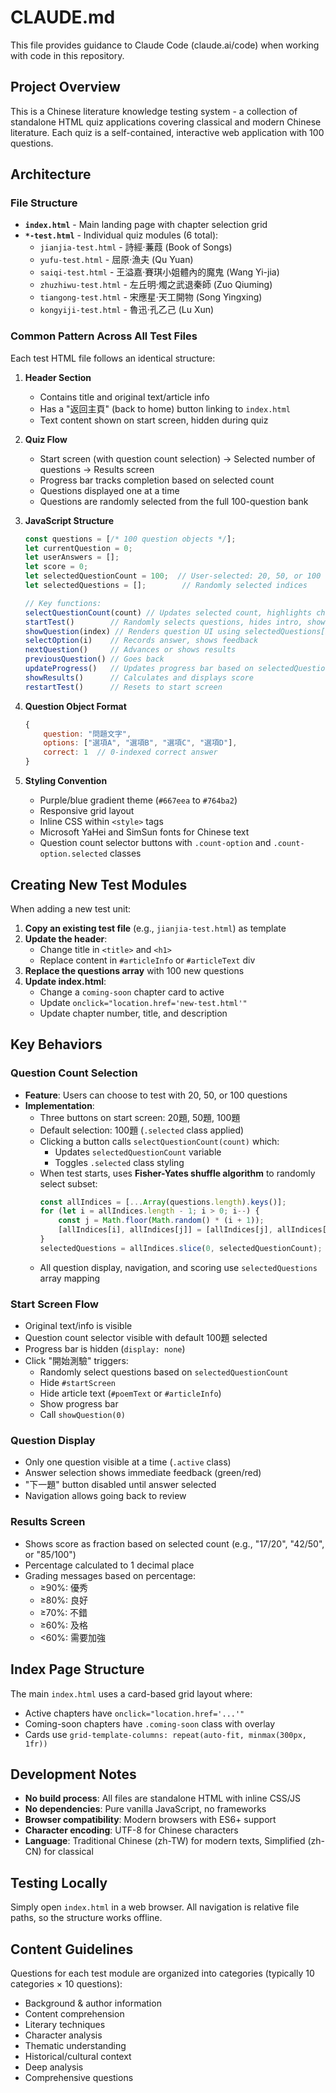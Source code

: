 # CLAUDE.md

This file provides guidance to Claude Code (claude.ai/code) when working with code in this repository.

## Project Overview

This is a Chinese literature knowledge testing system - a collection of standalone HTML quiz applications covering classical and modern Chinese literature. Each quiz is a self-contained, interactive web application with 100 questions.

## Architecture

### File Structure
- **`index.html`** - Main landing page with chapter selection grid
- **`*-test.html`** - Individual quiz modules (6 total):
  - `jianjia-test.html` - 詩經·蒹葭 (Book of Songs)
  - `yufu-test.html` - 屈原·漁夫 (Qu Yuan)
  - `saiqi-test.html` - 王溢嘉·賽琪小姐體內的魔鬼 (Wang Yi-jia)
  - `zhuzhiwu-test.html` - 左丘明·燭之武退秦師 (Zuo Qiuming)
  - `tiangong-test.html` - 宋應星·天工開物 (Song Yingxing)
  - `kongyiji-test.html` - 魯迅·孔乙己 (Lu Xun)

### Common Pattern Across All Test Files

Each test HTML file follows an identical structure:

1. **Header Section**
   - Contains title and original text/article info
   - Has a "返回主頁" (back to home) button linking to `index.html`
   - Text content shown on start screen, hidden during quiz

2. **Quiz Flow**
   - Start screen (with question count selection) → Selected number of questions → Results screen
   - Progress bar tracks completion based on selected count
   - Questions displayed one at a time
   - Questions are randomly selected from the full 100-question bank

3. **JavaScript Structure**
   ```javascript
   const questions = [/* 100 question objects */];
   let currentQuestion = 0;
   let userAnswers = [];
   let score = 0;
   let selectedQuestionCount = 100;  // User-selected: 20, 50, or 100
   let selectedQuestions = [];        // Randomly selected indices

   // Key functions:
   selectQuestionCount(count) // Updates selected count, highlights choice
   startTest()        // Randomly selects questions, hides intro, shows first question
   showQuestion(index) // Renders question UI using selectedQuestions[index]
   selectOption(i)    // Records answer, shows feedback
   nextQuestion()     // Advances or shows results
   previousQuestion() // Goes back
   updateProgress()   // Updates progress bar based on selectedQuestionCount
   showResults()      // Calculates and displays score
   restartTest()      // Resets to start screen
   ```

4. **Question Object Format**
   ```javascript
   {
       question: "問題文字",
       options: ["選項A", "選項B", "選項C", "選項D"],
       correct: 1  // 0-indexed correct answer
   }
   ```

5. **Styling Convention**
   - Purple/blue gradient theme (`#667eea` to `#764ba2`)
   - Responsive grid layout
   - Inline CSS within `<style>` tags
   - Microsoft YaHei and SimSun fonts for Chinese text
   - Question count selector buttons with `.count-option` and `.count-option.selected` classes

## Creating New Test Modules

When adding a new test unit:

1. **Copy an existing test file** (e.g., `jianjia-test.html`) as template
2. **Update the header**:
   - Change title in `<title>` and `<h1>`
   - Replace content in `#articleInfo` or `#articleText` div
3. **Replace the questions array** with 100 new questions
4. **Update index.html**:
   - Change a `coming-soon` chapter card to active
   - Update `onclick="location.href='new-test.html'"`
   - Update chapter number, title, and description

## Key Behaviors

### Question Count Selection
- **Feature**: Users can choose to test with 20, 50, or 100 questions
- **Implementation**:
  - Three buttons on start screen: 20題, 50題, 100題
  - Default selection: 100題 (`.selected` class applied)
  - Clicking a button calls `selectQuestionCount(count)` which:
    - Updates `selectedQuestionCount` variable
    - Toggles `.selected` class styling
  - When test starts, uses **Fisher-Yates shuffle algorithm** to randomly select subset:
    ```javascript
    const allIndices = [...Array(questions.length).keys()];
    for (let i = allIndices.length - 1; i > 0; i--) {
        const j = Math.floor(Math.random() * (i + 1));
        [allIndices[i], allIndices[j]] = [allIndices[j], allIndices[i]];
    }
    selectedQuestions = allIndices.slice(0, selectedQuestionCount);
    ```
  - All question display, navigation, and scoring use `selectedQuestions` array mapping

### Start Screen Flow
- Original text/info is visible
- Question count selector visible with default 100題 selected
- Progress bar is hidden (`display: none`)
- Click "開始測驗" triggers:
  - Randomly select questions based on `selectedQuestionCount`
  - Hide `#startScreen`
  - Hide article text (`#poemText` or `#articleInfo`)
  - Show progress bar
  - Call `showQuestion(0)`

### Question Display
- Only one question visible at a time (`.active` class)
- Answer selection shows immediate feedback (green/red)
- "下一題" button disabled until answer selected
- Navigation allows going back to review

### Results Screen
- Shows score as fraction based on selected count (e.g., "17/20", "42/50", or "85/100")
- Percentage calculated to 1 decimal place
- Grading messages based on percentage:
  - ≥90%: 優秀
  - ≥80%: 良好
  - ≥70%: 不錯
  - ≥60%: 及格
  - <60%: 需要加強

## Index Page Structure

The main `index.html` uses a card-based grid layout where:
- Active chapters have `onclick="location.href='...'"`
- Coming-soon chapters have `.coming-soon` class with overlay
- Cards use `grid-template-columns: repeat(auto-fit, minmax(300px, 1fr))`

## Development Notes

- **No build process**: All files are standalone HTML with inline CSS/JS
- **No dependencies**: Pure vanilla JavaScript, no frameworks
- **Browser compatibility**: Modern browsers with ES6+ support
- **Character encoding**: UTF-8 for Chinese characters
- **Language**: Traditional Chinese (zh-TW) for modern texts, Simplified (zh-CN) for classical

## Testing Locally

Simply open `index.html` in a web browser. All navigation is relative file paths, so the structure works offline.

## Content Guidelines

Questions for each test module are organized into categories (typically 10 categories × 10 questions):
- Background & author information
- Content comprehension
- Literary techniques
- Character analysis
- Thematic understanding
- Historical/cultural context
- Deep analysis
- Comprehensive questions
